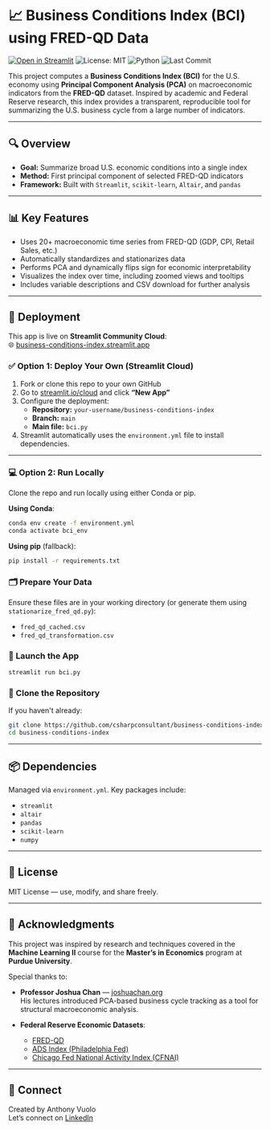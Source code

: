 
# 📈 Business Conditions Index (BCI) using FRED-QD Data

[![Open in Streamlit](https://static.streamlit.io/badges/streamlit_badge_black_white.svg)](https://business-conditions-index.streamlit.app/)
![License: MIT](https://img.shields.io/badge/License-MIT-green)
![Python](https://img.shields.io/badge/Python-3.10-blue)
![Last Commit](https://img.shields.io/github/last-commit/csharpconsultant/business-conditions-index)

This project computes a **Business Conditions Index (BCI)** for the U.S. economy using **Principal Component Analysis (PCA)** on macroeconomic indicators from the **FRED-QD** dataset. Inspired by academic and Federal Reserve research, this index provides a transparent, reproducible tool for summarizing the U.S. business cycle from a large number of indicators.

---

## 🔍 Overview

- **Goal:** Summarize broad U.S. economic conditions into a single index  
- **Method:** First principal component of selected FRED-QD indicators  
- **Framework:** Built with `Streamlit`, `scikit-learn`, `Altair`, and `pandas`

---

## 📊 Key Features

- Uses 20+ macroeconomic time series from FRED-QD (GDP, CPI, Retail Sales, etc.)
- Automatically standardizes and stationarizes data
- Performs PCA and dynamically flips sign for economic interpretability
- Visualizes the index over time, including zoomed views and tooltips
- Includes variable descriptions and CSV download for further analysis

---

## 🚀 Deployment

This app is live on **Streamlit Community Cloud**:  
🌐 [business-conditions-index.streamlit.app](https://business-conditions-index.streamlit.app/)

### ✅ Option 1: Deploy Your Own (Streamlit Cloud)

1. Fork or clone this repo to your own GitHub
2. Go to [streamlit.io/cloud](https://streamlit.io/cloud) and click **“New App”**
3. Configure the deployment:
   - **Repository:** `your-username/business-conditions-index`
   - **Branch:** `main`
   - **Main file:** `bci.py`
4. Streamlit automatically uses the `environment.yml` file to install dependencies.

---

### 💻 Option 2: Run Locally

Clone the repo and run locally using either Conda or pip.

**Using Conda**:

```bash
conda env create -f environment.yml
conda activate bci_env
```

**Using pip** (fallback):

```bash
pip install -r requirements.txt
```

### 🗂️ Prepare Your Data

Ensure these files are in your working directory (or generate them using `stationarize_fred_qd.py`):

- `fred_qd_cached.csv`
- `fred_qd_transformation.csv`

### 🚀 Launch the App

```bash
streamlit run bci.py
```

### 🧬 Clone the Repository

If you haven't already:

```bash
git clone https://github.com/csharpconsultant/business-conditions-index.git
cd business-conditions-index
```

---

## 📦 Dependencies

Managed via `environment.yml`. Key packages include:

- `streamlit`
- `altair`
- `pandas`
- `scikit-learn`
- `numpy`

---

## 📜 License

MIT License — use, modify, and share freely.

---

## 🙌 Acknowledgments

This project was inspired by research and techniques covered in the **Machine Learning II** course for the **Master’s in Economics** program at **Purdue University**.

Special thanks to:

- **Professor Joshua Chan** — [joshuachan.org](https://joshuachan.org/)  
  His lectures introduced PCA-based business cycle tracking as a tool for structural macroeconomic analysis.

- **Federal Reserve Economic Datasets**:
  - [FRED-QD](https://research.stlouisfed.org/econ/mccracken/fred-databases/)
  - [ADS Index (Philadelphia Fed)](https://www.philadelphiafed.org/surveys-and-data/real-time-data-research/ads)
  - [Chicago Fed National Activity Index (CFNAI)](https://www.chicagofed.org/research/data/cfnai/current-data)

---

## 🔗 Connect

Created by Anthony Vuolo  
Let’s connect on [LinkedIn](https://www.linkedin.com)

